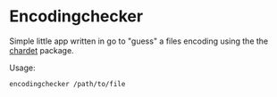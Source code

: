 # Encodingchecker

Simple little app written in go to "guess" a files encoding using the the [chardet](https://github.com/saintfish/chardet) package.

Usage:

`encodingchecker /path/to/file`